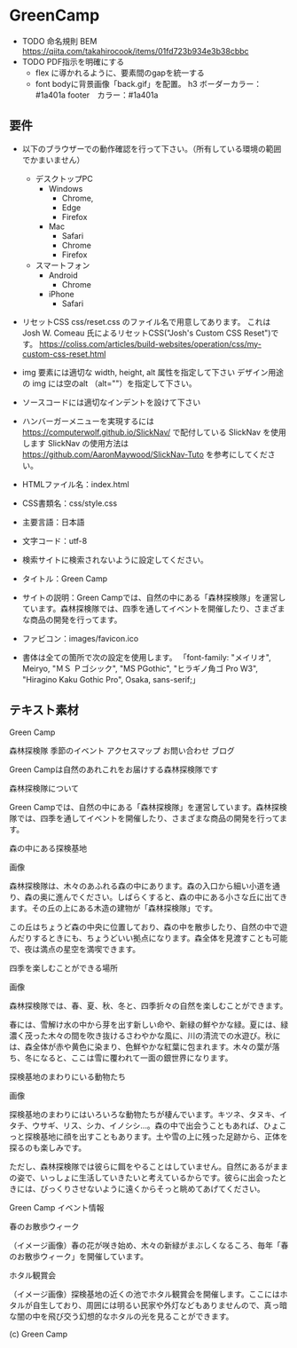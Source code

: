 # GreenCamp

- TODO 命名規則
	BEM
	https://qiita.com/takahirocook/items/01fd723b934e3b38cbbc
- TODO PDF指示を明確にする
	- flex に導かれるように、要素間のgapを統一する
	- font
bodyに背景画像「back.gif」を配置。
h3 ボーダーカラー：#1a401a
footer　カラー：#1a401a

## 要件
- 以下のブラウザーでの動作確認を行って下さい。（所有している環境の範囲でかまいません）
	- デスクトップPC
		- Windows
			- Chrome,
			- Edge
			- Firefox
		- Mac
			- Safari
			- Chrome
			- Firefox
	- スマートフォン
		- Android
			- Chrome
		- iPhone
			- Safari

- リセットCSS
	css/reset.css のファイル名で用意してあります。
	これは Josh W. Comeau 氏によるリセットCSS("Josh's Custom CSS Reset")です。
	https://coliss.com/articles/build-websites/operation/css/my-custom-css-reset.html

- img 要素には適切な width, height, alt 属性を指定して下さい
	デザイン用途の img には空のalt （alt=""）を指定して下さい。

- ソースコードには適切なインデントを設けて下さい

- ハンバーガーメニューを実現するには https://computerwolf.github.io/SlickNav/ で配付している SlickNav を使用します
	SlickNav の使用方法は https://github.com/AaronMaywood/SlickNav-Tuto を参考にしてください。

- HTMLファイル名：index.html
- CSS書類名：css/style.css
- 主要言語：日本語
- 文字コード：utf-8
- 検索サイトに検索されないように設定してください。
- タイトル：Green Camp
- サイトの説明：Green Campでは、自然の中にある「森林探検隊」を運営しています。森林探検隊では、四季を通してイベントを開催したり、さまざまな商品の開発を行ってます。
- ファビコン：images/favicon.ico

- 書体は全ての箇所で次の設定を使用します。
	「font-family: "メイリオ", Meiryo, "ＭＳ Ｐゴシック", "MS PGothic", "ヒラギノ角ゴ Pro W3", "Hiragino Kaku Gothic Pro", Osaka, sans-serif;」

## テキスト素材

Green Camp

森林探検隊
季節のイベント
アクセスマップ
お問い合わせ
ブログ

Green Campは自然のあれこれをお届けする森林探検隊です
 
森林探検隊について

Green Campでは、自然の中にある「森林探検隊」を運営しています。森林探検隊では、四季を通してイベントを開催したり、さまざまな商品の開発を行ってます。

森の中にある探検基地

画像

森林探検隊は、木々のあふれる森の中にあります。森の入口から細い小道を通り、森の奥に進んでください。しばらくすると、森の中にある小さな丘に出てきます。その丘の上にある木造の建物が「森林探検隊」です。

この丘はちょうど森の中央に位置しており、森の中を散歩したり、自然の中で遊んだりするときにも、ちょうどいい拠点になります。森全体を見渡すことも可能で、夜は満点の星空を満喫できます。

四季を楽しむことができる場所

画像

森林探検隊では、春、夏、秋、冬と、四季折々の自然を楽しむことができます。

春には、雪解け水の中から芽を出す新しい命や、新緑の鮮やかな緑。夏には、緑濃く茂った木々の間を吹き抜けるさわやかな風に、川の清流での水遊び。秋には、森全体が赤や黄色に染まり、色鮮やかな紅葉に包まれます。木々の葉が落ち、冬になると、ここは雪に覆われて一面の銀世界になります。

探検基地のまわりにいる動物たち

画像

探検基地のまわりにはいろいろな動物たちが棲んでいます。キツネ、タヌキ、イタチ、ウサギ、リス、シカ、イノシシ…。森の中で出会うこともあれば、ひょこっと探検基地に顔を出すこともあります。土や雪の上に残った足跡から、正体を探るのも楽しみです。

ただし、森林探検隊では彼らに餌をやることはしていません。自然にあるがままの姿で、いっしょに生活していきたいと考えているからです。彼らに出会ったときには、びっくりさせないように遠くからそっと眺めてあげてください。

Green Camp イベント情報

春のお散歩ウィーク

（イメージ画像）春の花が咲き始め、木々の新緑がまぶしくなるころ、毎年「春のお散歩ウィーク」を開催しています。

ホタル観賞会

（イメージ画像）探検基地の近くの池でホタル観賞会を開催します。ここにはホタルが自生しており、周囲には明るい民家や外灯などもありませんので、真っ暗な闇の中を飛び交う幻想的なホタルの光を見ることができます。

 (c) Green Camp
